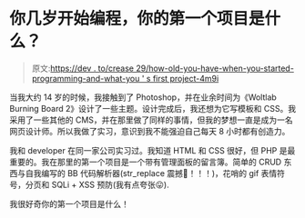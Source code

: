 # 你几岁开始编程，你的第一个项目是什么？

> 原文:[https://dev . to/crease 29/how-old-you-have-when-you-started-programming-and-what-you ' s first project-4m9i](https://dev.to/crease29/how-old-have-you-been-when-you-started-programming-and-what-was-your-first-project--4m9i)

当我大约 14 岁的时候，我接触到了 Photoshop，并在业余时间为《Woltlab Burning Board 2》设计了一些主题。设计完成后，我还想为它写模板和 CSS。我采用了一些其他的 CMS，并在那里做了同样的事情，但我的梦想一直是成为一名网页设计师。所以我做了实习，意识到我不能强迫自己每天 8 小时都有创造力。

我和 developer 在同一家公司实习过。我知道 HTML 和 CSS 很好，但 PHP 是最重要的。我在那里的第一个项目是一个带有管理面板的留言簿。简单的 CRUD 东西与自我编写的 BB 代码解析器(str_replace 震撼🤘！！！)，花哨的 gif 表情符号，分页和 SQLi + XSS 预防(我有点夸张😛).

我很好奇你的第一个项目是什么！
